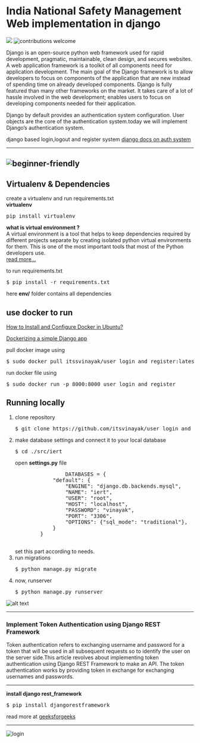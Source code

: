# India National Safety Management Web implementation in django 
![](https://img.shields.io/github/repo-size/itsvinayak/user_login_and_register.svg?label=Repo%20size&style=flat-square)&nbsp;![contributions welcome](https://img.shields.io/static/v1.svg?label=Contributions&message=Welcome&color=0059b3&style=flat-square)&nbsp;


Django is an open-source python web framework used for rapid development, pragmatic, maintainable, clean design, and secures websites. A web application framework is a toolkit of all components need for application development. The main goal of the Django framework is to allow developers to focus on components of the application that are new instead of spending time on already developed components. Django is fully featured than many other frameworks on the market. It takes care of a lot of hassle involved in the web development; enables users to focus on developing components needed for their application.

Django by default provides an authentication system configuration. User objects are the core of the authentication system.today we will implement Django’s authentication system.

django based login,logout and register system [django docs on auth system](https://docs.djangoproject.com/en/2.2/topics/auth/default/)

---



![beginner-friendly](https://img.shields.io/badge/beginner%20friendly-django%20project%20-green)
---


## Virtualenv & Dependencies

create a virtualenv and run requirements.txt<br/>
<b>virtualenv</b>

<pre>pip install virtualenv</pre>

<b> what is virtual environment ? </b><br/>
A virtual environment is a tool that helps to keep dependencies required by different projects separate by creating isolated python virtual environments for them. This is one of the most important tools that most of the Python developers use.
<br/>
<a href="https://www.geeksforgeeks.org/python-virtual-environment/" >read more... </a>

to run requirements.txt

<pre>$ pip install -r requirements.txt</pre>

here <b>env/</b> folder contains all dependencies

## use docker to run 

<a href="https://www.geeksforgeeks.org/how-to-install-and-configure-docker-in-ubuntu/" tagret="_black" >How to Install and Configure Docker in Ubuntu?</a>

<a href="https://www.geeksforgeeks.org/dockerizing-a-simple-django-app/" target="_black">Dockerizing a simple Django app</a>

pull docker image using 
<pre>$ sudo docker pull itssvinayak/user_login_and_register:latest</pre>

run docker file using
<pre>$ sudo docker run -p 8000:8000 user_login_and_register</pre>

## Running locally

<ol>
  <li>
      clone repository 
      <pre>$ git clone https://github.com/itsvinayak/user_login_and_register.git</pre>
  </li>
  <li>
     make database settings and connect it to your local database 
    <pre>$ cd ./src/iert </pre>
    open <b>settings.py</b> file
    <pre>
                DATABASES = {
            "default": {
                "ENGINE": "django.db.backends.mysql",
                "NAME": "iert",
                "USER": "root",
                "HOST": "localhost",
                "PASSWORD": "vinayak",
                "PORT": "3306",
                "OPTIONS": {"sql_mode": "traditional"},
            }
        }
   </pre>
   set this part according to needs.
  </li>
  <li>
    run migrations 
    <pre>$ python manage.py migrate</pre>
  </li>
  <li>
    now, runserver 
    <pre>$ python manage.py runserver</pre>
  </li>
 </ol>

![alt text](https://github.com/itsvinayak/user_login_and_register/blob/master/Screenshot%20from%202019-07-23%2007-26-47.png)


---



### Implement Token Authentication using Django REST Framework

Token authentication refers to exchanging username and password for a token that will be used in all subsequent requests so to identify the user on the server side.This article revolves about implementing token authentication using Django REST Framework to make an API. The token authentication works by providing token in exchange for exchanging usernames and passwords.

---
<b>install django rest_framework</b>
<pre>$ pip install djangorestframework</pre>

read more at <a href="https://www.geeksforgeeks.org/implement-token-authentication-using-django-rest-framework/">geeksforgeeks</a>

---


![login](https://github.com/itsvinayak/user_login_and_register/blob/master/Screenshot%20from%202019-07-23%2007-27-12.png)
